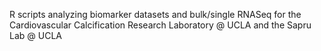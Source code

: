 R scripts analyzing biomarker datasets and bulk/single RNASeq for the Cardiovascular Calcification Research Laboratory @ UCLA and the Sapru Lab @ UCLA
